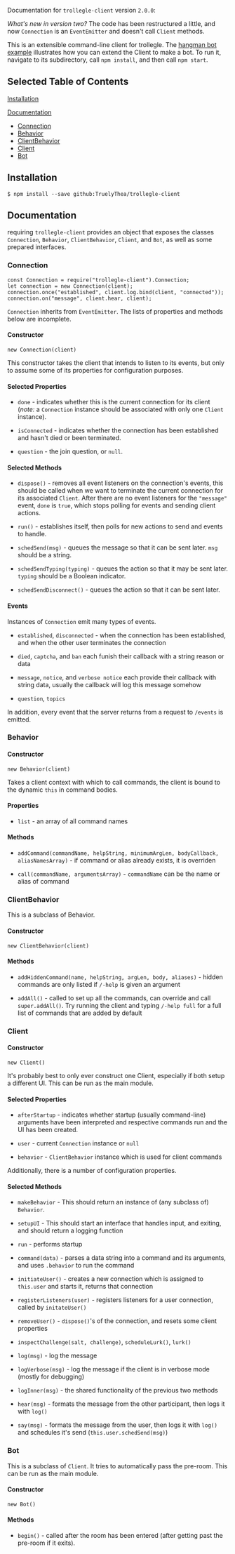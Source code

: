 Documentation for `trollegle-client` version `2.0.0`:

*What's new in version two?* The code has been restructured a little, and now `Connection` is an `EventEmitter` and doesn't call `Client` methods.

This is an extensible command-line client for trollegle. The [hangman bot example](./bots/hangman) illustrates how you can extend the Client to make a bot. To run it, navigate to its subdirectory, call `npm install`, and then call `npm start`.

## Selected Table of Contents ##

[Installation](#installation)

[Documentation](#documentation)

* [Connection](#connection)
* [Behavior](#behavior)
* [ClientBehavior](#clientbehavior)
* [Client](#client)
* [Bot](#bot)

## <a name="installation"></a> Installation ##

    $ npm install --save github:TruelyThea/trollegle-client

## <a name="documentation"></a> Documentation ##

requiring `trollegle-client` provides an object that exposes the classes `Connection`, `Behavior`, `ClientBehavior`, `Client`, and `Bot`, as well as some prepared interfaces.

### <a name="connection"></a> Connection ###

    const Connection = require("trollegle-client").Connection;
    let connection = new Connection(client);
    connection.once("established", client.log.bind(client, "connected"));
    connection.on("message", client.hear, client);

`Connection` inherits from `EventEmitter`. The lists of properties and methods below are incomplete.

#### Constructor ####

    new Connection(client)

This constructor takes the client that intends to listen to its events, but only to assume some of its properties for configuration purposes.

#### Selected Properties ####

* `done` - indicates whether this is the current connection for its client (*note:* a `Connection` instance should be associated with only one `Client` instance).

* `isConnected` - indicates whether the connection has been established and hasn't died or been terminated.

* `question` - the join question, or `null`.

#### Selected Methods ####

* `dispose()` - removes all event listeners on the connection's events, this should be called when we want to terminate the current connection for its associated `Client`. After there are no event listeners for the `"message"` event, `done` is `true`, which stops polling for events and sending client actions.

* `run()` - establishes itself, then polls for new actions to send and events to handle.

* `schedSend(msg)` - queues the message so that it can be sent later. `msg` should be a string.

* `schedSendTyping(typing)` - queues the action so that it may be sent later. `typing` should be a Boolean indicator.

* `schedSendDisconnect()` - queues the action so that it can be sent later.

#### Events ####

Instances of `Connection` emit many types of events.

* `established`, `disconnected` - when the connection has been established, and when the other user terminates the connection

* `died`, `captcha`, and `ban` each funish their callback with a string reason or data

* `message`, `notice`, and `verbose notice` each provide their callback with string data, usually the callback will log this message somehow

* `question`, `topics`

In addition, every event that the server returns from a request to `/events` is emitted.

### <a name="behavior"></a> Behavior ###

#### Constructor ####

    new Behavior(client)

Takes a client context with which to call commands, the client is bound to the dynamic `this` in command bodies.

#### Properties ####

* `list` - an array of all command names

#### Methods ####

* `addCommand(commandName, helpString, minimumArgLen, bodyCallback, aliasNamesArray)` - if command or alias already exists, it is overriden

* `call(commandName, argumentsArray)` - `commandName` can be the name or alias of command

### <a name="clientbehavior"></a> ClientBehavior ###

This is a subclass of Behavior.

#### Constructor ####

    new ClientBehavior(client)

#### Methods ####

* `addHiddenCommand(name, helpString, argLen, body, aliases)` - hidden commands are only listed if `/-help` is given an argument

* `addAll()` - called to set up all the commands, can override and call `super.addAll()`. Try running the client and typing `/-help full` for a full list of commands that are added by default

### <a name="client"></a> Client ###

#### Constructor ####

    new Client()

It's probably best to only ever construct one Client, especially if both setup a different UI. This can be run as the main module.

#### Selected Properties ####

* `afterStartup` - indicates whether startup (usually command-line) arguments have been interpreted and respective commands run and the UI has been created.

* `user` - current `Connection` instance or `null`

* `behavior` - `ClientBehavior` instance which is used for client commands

Additionally, there is a number of configuration properties.

#### Selected Methods ####

* `makeBehavior` - This should return an instance of (any subclass of) `Behavior`.

* `setupUI` - This should start an interface that handles input, and exiting, and should return a logging function

* `run` - performs startup

* `command(data)` - parses a data string into a command and its arguments, and uses `.behavior` to run the command

* `initiateUser()` - creates a new connection which is assigned to `this.user` and starts it, returns that connection

* `registerListeners(user)` - registers listeners for a user connection, called by `initateUser()`

* `removeUser()` - `dispose()`'s of the connection, and resets some client properties

* `inspectChallenge(salt, challenge)`, `scheduleLurk()`, `lurk()`

* `log(msg)` - log the message

* `logVerbose(msg)` - log the message if the client is in verbose mode (mostly for debugging)

* `logInner(msg)` - the shared functionality of the previous two methods

* `hear(msg)` - formats the message from the other participant, then logs it with `log()`

* `say(msg)` - formats the message from the user, then logs it with `log()` and schedules it's send (`this.user.schedSend(msg)`)

### <a name="bot"></a> Bot ###

This is a subclass of `Client`. It tries to automatically pass the pre-room. This can be run as the main module.

#### Constructor ####

    new Bot()

#### Methods ####

* `begin()` - called after the room has been entered (after getting past the pre-room if it exits).
